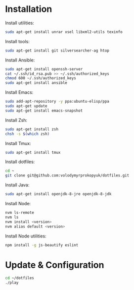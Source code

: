 # Installation

Install utilities:

```bash
sudo apt-get install unrar xsel libxml2-utils texinfo
```

Install tools:

```bash
sudo apt-get install git silversearcher-ag htop
```

Install Ansible:

```bash
sudo apt-get install openssh-server
cat ~/.ssh/id_rsa.pub >> ~/.ssh/authorized_keys
chmod 600 ~/.ssh/authorized_keys
sudo apt-get install ansible
```

Install Emacs:

```bash
sudo add-apt-repository -y ppa:ubuntu-elisp/ppa
sudo apt-get update
sudo apt-get install emacs-snapshot
```

Install Zsh:

```bash
sudo apt-get install zsh
chsh -s $(which zsh)
```

Install Tmux:

```bash
sudo apt-get install tmux
```

Install dotfiles:

```bash
cd ~
git clone git@github.com:volodymyrprokopyuk/dotfiles.git
```

Install Java:

```bash
sudo apt-get install openjdk-8-jre openjdk-8-jdk
```

Install Node:

```bash
nvm ls-remote
nvm ls
nvm install <version>
nvm alias default <version>
```

Install Node utilities:

```bash
npm install -g js-beautify eslint
```

# Update & Configuration

```bash
cd ~/dotfiles
./play
```
